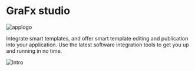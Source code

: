 # GraFx studio

![applogo](/assets/CHILI_LOGOS_OK-09.svg)

Integrate smart templates, and offer smart template editing and publication into your application.
Use the latest software integration tools to get you up and running in no time.

![Intro](https://chilipublishdocs.imgix.net/GraFx_studio/intro.png?w=830&q=80)
